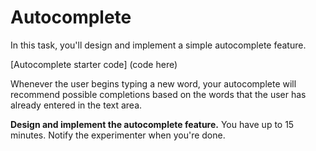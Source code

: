 # Autocomplete

In this task, you'll design and implement a simple autocomplete feature.

[Autocomplete starter code] (code here)

Whenever the user begins typing a new word, your autocomplete will recommend possible completions based on the words that the user has already entered in the text area.

**Design and implement the autocomplete feature.** You have up to 15 minutes. Notify the experimenter when you're done.
